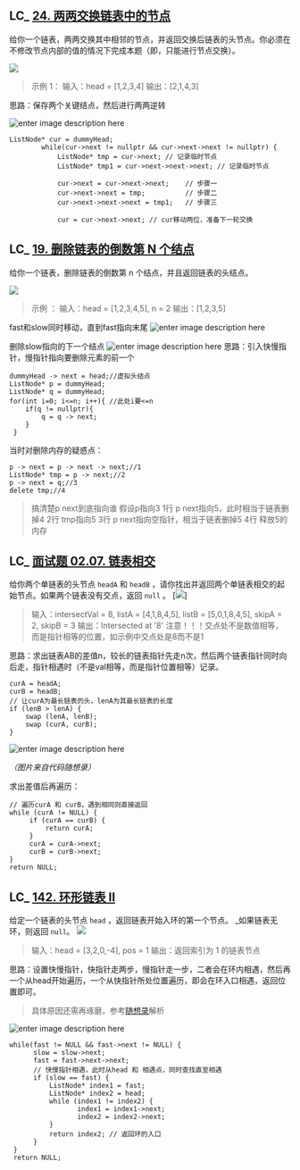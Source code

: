 ## LC_ [24. 两两交换链表中的节点](https://leetcode.cn/problems/swap-nodes-in-pairs/)
给你一个链表，两两交换其中相邻的节点，并返回交换后链表的头节点。你必须在不修改节点内部的值的情况下完成本题（即，只能进行节点交换）。

![](https://assets.leetcode.com/uploads/2020/10/03/swap_ex1.jpg)

> 示例 1：
> 输入：head = [1,2,3,4] 
> 输出：[2,1,4,3]

思路：保存两个关键结点，然后进行两两逆转

![enter image description here](https://code-thinking.cdn.bcebos.com/pics/24.%E4%B8%A4%E4%B8%A4%E4%BA%A4%E6%8D%A2%E9%93%BE%E8%A1%A8%E4%B8%AD%E7%9A%84%E8%8A%82%E7%82%B92.png)

```
ListNode* cur = dummyHead;
        while(cur->next != nullptr && cur->next->next != nullptr) {
            ListNode* tmp = cur->next; // 记录临时节点
            ListNode* tmp1 = cur->next->next->next; // 记录临时节点

            cur->next = cur->next->next;    // 步骤一
            cur->next->next = tmp;          // 步骤二
            cur->next->next->next = tmp1;   // 步骤三

            cur = cur->next->next; // cur移动两位，准备下一轮交换
```

## LC_ [19. 删除链表的倒数第 N 个结点](https://leetcode.cn/problems/remove-nth-node-from-end-of-list/)
给你一个链表，删除链表的倒数第 n 个结点，并且返回链表的头结点。

![](https://assets.leetcode.com/uploads/2020/10/03/remove_ex1.jpg)

> 示例 ：
>  输入：head = [1,2,3,4,5], n = 2 
>  输出：[1,2,3,5]

fast和slow同时移动，直到fast指向末尾
![enter image description here](https://code-thinking.cdn.bcebos.com/pics/19.%E5%88%A0%E9%99%A4%E9%93%BE%E8%A1%A8%E7%9A%84%E5%80%92%E6%95%B0%E7%AC%ACN%E4%B8%AA%E8%8A%82%E7%82%B92.png)

删除slow指向的下一个结点
![enter image description here](https://code-thinking.cdn.bcebos.com/pics/19.%E5%88%A0%E9%99%A4%E9%93%BE%E8%A1%A8%E7%9A%84%E5%80%92%E6%95%B0%E7%AC%ACN%E4%B8%AA%E8%8A%82%E7%82%B93.png)
思路：引入快慢指针，慢指针指向要删除元素的前一个

    dummyHead -> next = head;//虚拟头结点
    ListNode* p = dummyHead;    
    ListNode* q = dummyHead;    
    for(int i=0; i<=n; i++){ //此处i要<=n    
	    if(q != nullptr){    
		    q = q -> next;    
	    }    
	 }
	 
当时对删除内存的疑惑点：

    p -> next = p -> next -> next;//1
    ListNode* tmp = p -> next;//2
    p -> next = q;//3
    delete tmp;//4

> 搞清楚p next到底指向谁
假设p指向3
1行  p next指向5，此时相当于链表删掉4
2行 tmp指向5
3行 p next指向空指针，相当于链表删掉5
4行 释放5的内存

## LC_ [面试题 02.07. 链表相交](https://leetcode.cn/problems/intersection-of-two-linked-lists-lcci/)
给你两个单链表的头节点 `headA` 和 `headB` ，请你找出并返回两个单链表相交的起始节点。如果两个链表没有交点，返回 `null` 。
[![](https://assets.leetcode-cn.com/aliyun-lc-upload/uploads/2018/12/14/160_example_1.png)]

> 输入：intersectVal = 8, listA = [4,1,8,4,5], listB = [5,0,1,8,4,5], skipA = 2, skipB = 3
输出：Intersected at '8'
注意！！！交点处不是数值相等，而是指针相等的位置，如示例中交点处是8而不是1

思路：求出链表AB的差值n，较长的链表指针先走n次，然后两个链表指针同时向后走，指针相遇时（不是val相等，而是指针位置相等）记录。
```
curA = headA;
curB = headB;
// 让curA为最长链表的头，lenA为其最长链表的长度
if (lenB > lenA) {
    swap (lenA, lenB);
    swap (curA, curB);
}
```

![enter image description here](https://code-thinking.cdn.bcebos.com/pics/%E9%9D%A2%E8%AF%95%E9%A2%9802.07.%E9%93%BE%E8%A1%A8%E7%9B%B8%E4%BA%A4_2.png)

*（图片来自代码随想录）*

求出差值后再遍历：
```
// 遍历curA 和 curB，遇到相同则直接返回
while (curA != NULL) {
     if (curA == curB) {
         return curA;
     }
     curA = curA->next;
     curB = curB->next;
}
return NULL;
```
## LC_ [142. 环形链表 II](https://leetcode.cn/problems/linked-list-cycle-ii/)
给定一个链表的头节点 `head` ，返回链表开始入环的第一个节点。 _如果链表无环，则返回 `null`。
![](https://assets.leetcode.com/uploads/2018/12/07/circularlinkedlist.png)

> 输入：head = [3,2,0,-4], pos = 1
输出：返回索引为 1 的链表节点

思路：设置快慢指针，快指针走两步，慢指针走一步，二者会在环内相遇，然后再一个从head开始遍历，一个从快指针所处位置遍历，即会在环入口相遇，返回位置即可。

> 具体原因还需再琢磨，参考[随想录](https://programmercarl.com/0142.%E7%8E%AF%E5%BD%A2%E9%93%BE%E8%A1%A8II.html#%E6%80%9D%E8%B7%AF)解析


![enter image description here](https://code-thinking.cdn.bcebos.com/gifs/142.%E7%8E%AF%E5%BD%A2%E9%93%BE%E8%A1%A8II%EF%BC%88%E6%B1%82%E5%85%A5%E5%8F%A3%EF%BC%89.gif)

```
while(fast != NULL && fast->next != NULL) {
      slow = slow->next;
	  fast = fast->next->next;
      // 快慢指针相遇，此时从head 和 相遇点，同时查找直至相遇
      if (slow == fast) {
          ListNode* index1 = fast;
          ListNode* index2 = head;
          while (index1 != index2) {
                 index1 = index1->next;
                 index2 = index2->next;
          }
          return index2; // 返回环的入口
      }
 }
 return NULL;
```


